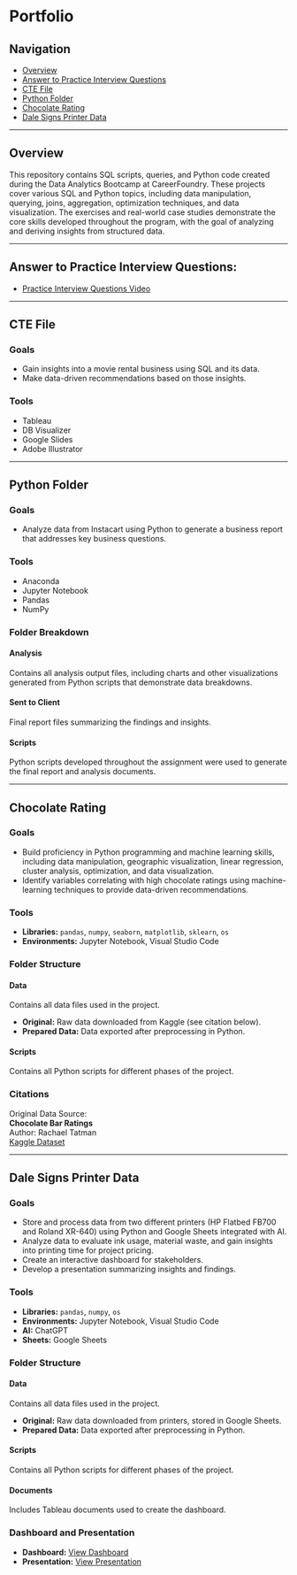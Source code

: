 # Portfolio  

## Navigation  
- [Overview](#overview)  
- [Answer to Practice Interview Questions](#answer-to-practice-interview-questions)  
- [CTE File](#cte-file)  
- [Python Folder](#python-folder)  
- [Chocolate Rating](#chocolate-rating)  
- [Dale Signs Printer Data](#dale-signs-printer-data)  

---

## Overview  
This repository contains SQL scripts, queries, and Python code created during the Data Analytics Bootcamp at CareerFoundry. These projects cover various SQL and Python topics, including data manipulation, querying, joins, aggregation, optimization techniques, and data visualization. The exercises and real-world case studies demonstrate the core skills developed throughout the program, with the goal of analyzing and deriving insights from structured data.  

---

## Answer to Practice Interview Questions:  
- [Practice Interview Questions Video](https://vimeo.com/1014067805?share=copy#t=0)  

---

## CTE File  

### Goals  
- Gain insights into a movie rental business using SQL and its data.  
- Make data-driven recommendations based on those insights.  

### Tools  
- Tableau  
- DB Visualizer  
- Google Slides  
- Adobe Illustrator  

---

## Python Folder  

### Goals  
- Analyze data from Instacart using Python to generate a business report that addresses key business questions.  

### Tools  
- Anaconda  
- Jupyter Notebook  
- Pandas  
- NumPy  

### Folder Breakdown  

#### Analysis  
Contains all analysis output files, including charts and other visualizations generated from Python scripts that demonstrate data breakdowns.  

#### Sent to Client  
Final report files summarizing the findings and insights.  

#### Scripts  
Python scripts developed throughout the assignment were used to generate the final report and analysis documents.  

---

## Chocolate Rating  

### Goals  
- Build proficiency in Python programming and machine learning skills, including data manipulation, geographic visualization, linear regression, cluster analysis, optimization, and data visualization.  
- Identify variables correlating with high chocolate ratings using machine-learning techniques to provide data-driven recommendations.  

### Tools  
- **Libraries:** `pandas`, `numpy`, `seaborn`, `matplotlib`, `sklearn`, `os`  
- **Environments:** Jupyter Notebook, Visual Studio Code  

### Folder Structure  

#### Data  
Contains all data files used in the project.  
- **Original:** Raw data downloaded from Kaggle (see citation below).  
- **Prepared Data:** Data exported after preprocessing in Python.  

#### Scripts  
Contains all Python scripts for different phases of the project.  

### Citations  
Original Data Source:  
**Chocolate Bar Ratings**  
Author: Rachael Tatman  
[Kaggle Dataset](https://www.kaggle.com/datasets/rtatman/chocolate-bar-ratings/data)  

---

## Dale Signs Printer Data  

### Goals  
- Store and process data from two different printers (HP Flatbed FB700 and Roland XR-640) using Python and Google Sheets integrated with AI.  
- Analyze data to evaluate ink usage, material waste, and gain insights into printing time for project pricing.  
- Create an interactive dashboard for stakeholders.  
- Develop a presentation summarizing insights and findings.  

### Tools  
- **Libraries:** `pandas`, `numpy`, `os`  
- **Environments:** Jupyter Notebook, Visual Studio Code  
- **AI:** ChatGPT  
- **Sheets:** Google Sheets  

### Folder Structure  

#### Data  
Contains all data files used in the project.  
- **Original:** Raw data downloaded from printers, stored in Google Sheets.  
- **Prepared Data:** Data exported after preprocessing in Python.  

#### Scripts  
Contains all Python scripts for different phases of the project.  

#### Documents  
Includes Tableau documents used to create the dashboard.  

### Dashboard and Presentation  
- **Dashboard:** [View Dashboard](https://public.tableau.com/views/DaleSignsDashboardFeb-Oct/Dashboard1?:language=en-US&:sid=&:redirect=auth&:display_count=n&:origin=viz_share_link)  
- **Presentation:** [View Presentation](https://public.tableau.com/views/DaleSignsDashboardFeb-OctPresentation/Feb-OctBreakdown?:language=en-US&:sid=&:redirect=auth&:display_count=n&:origin=viz_share_link)  
